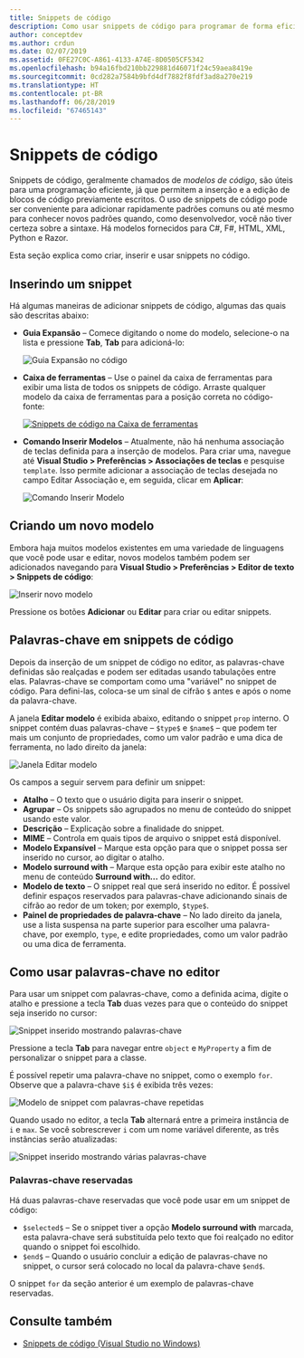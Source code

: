 ```yaml
---
title: Snippets de código
description: Como usar snippets de código para programar de forma eficiente no Visual Studio para Mac
author: conceptdev
ms.author: crdun
ms.date: 02/07/2019
ms.assetid: 0FE27C0C-A861-4133-A74E-8D0505CF5342
ms.openlocfilehash: b94a16fbd210bb229881d46071f24c59aea8419e
ms.sourcegitcommit: 0cd282a7584b9bfd4df7882f8fdf3ad8a270e219
ms.translationtype: HT
ms.contentlocale: pt-BR
ms.lasthandoff: 06/28/2019
ms.locfileid: "67465143"
---
```

# <a name="code-snippets"></a>Snippets de código

Snippets de código, geralmente chamados de _modelos de código_, são úteis para uma programação eficiente, já que permitem a inserção e a edição de blocos de código previamente escritos. O uso de snippets de código pode ser conveniente para adicionar rapidamente padrões comuns ou até mesmo para conhecer novos padrões quando, como desenvolvedor, você não tiver certeza sobre a sintaxe. Há modelos fornecidos para C#, F#, HTML, XML, Python e Razor.

Esta seção explica como criar, inserir e usar snippets no código.

## <a name="inserting-a-snippet"></a>Inserindo um snippet

Há algumas maneiras de adicionar snippets de código, algumas das quais são descritas abaixo:

- **Guia Expansão** &ndash; Comece digitando o nome do modelo, selecione-o na lista e pressione **Tab**, **Tab** para adicioná-lo:

  ![Guia Expansão no código](media/source-editor-image13.png)

- **Caixa de ferramentas** &ndash; Use o painel da caixa de ferramentas para exibir uma lista de todos os snippets de código. Arraste qualquer modelo da caixa de ferramentas para a posição correta no código-fonte:

  [![Snippets de código na Caixa de ferramentas](media/source-editor-image14-sml.png)](media/source-editor-image14.png#lightbox)

- **Comando Inserir Modelos** &ndash; Atualmente, não há nenhuma associação de teclas definida para a inserção de modelos. Para criar uma, navegue até **Visual Studio > Preferências > Associações de teclas** e pesquise `template`. Isso permite adicionar a associação de teclas desejada no campo Editar Associação e, em seguida, clicar em **Aplicar**:

  ![Comando Inserir Modelo](media/source-editor-image15.png)

## <a name="creating-a-new-template"></a>Criando um novo modelo

Embora haja muitos modelos existentes em uma variedade de linguagens que você pode usar e editar, novos modelos também podem ser adicionados navegando para **Visual Studio &gt; Preferências &gt; Editor de texto &gt; Snippets de código**:

![Inserir novo modelo](media/source-editor-image12.png)

Pressione os botões **Adicionar** ou **Editar** para criar ou editar snippets.

## <a name="keywords-in-code-snippets"></a>Palavras-chave em snippets de código

Depois da inserção de um snippet de código no editor, as palavras-chave definidas são realçadas e podem ser editadas usando tabulações entre elas. Palavras-chave se comportam como uma "variável" no snippet de código. Para defini-las, coloca-se um sinal de cifrão `$` antes e após o nome da palavra-chave. 

A janela **Editar modelo** é exibida abaixo, editando o snippet `prop` interno. O snippet contém duas palavras-chave &ndash; `$type$` e `$name$` &ndash; que podem ter mais um conjunto de propriedades, como um valor padrão e uma dica de ferramenta, no lado direito da janela:

![Janela Editar modelo](media/source-editor-image12z.png)

Os campos a seguir servem para definir um snippet:

- **Atalho** &ndash; O texto que o usuário digita para inserir o snippet.
- **Agrupar** &ndash; Os snippets são agrupados no menu de conteúdo do snippet usando este valor.
- **Descrição** &ndash; Explicação sobre a finalidade do snippet.
- **MIME** &ndash; Controla em quais tipos de arquivo o snippet está disponível.
- **Modelo Expansível** &ndash; Marque esta opção para que o snippet possa ser inserido no cursor, ao digitar o atalho.
- **Modelo surround with** &ndash; Marque esta opção para exibir este atalho no menu de conteúdo **Surround with...** do editor.
- **Modelo de texto** &ndash; O snippet real que será inserido no editor. É possível definir espaços reservados para palavras-chave adicionando sinais de cifrão ao redor de um token; por exemplo, `$type$`.
- **Painel de propriedades de palavra-chave** &ndash; No lado direito da janela, use a lista suspensa na parte superior para escolher uma palavra-chave, por exemplo, `type`, e edite propriedades, como um valor padrão ou uma dica de ferramenta.

## <a name="using-keywords-in-the-editor"></a>Como usar palavras-chave no editor

Para usar um snippet com palavras-chave, como a definida acima, digite o atalho e pressione a tecla **Tab** duas vezes para que o conteúdo do snippet seja inserido no cursor:

![Snippet inserido mostrando palavras-chave](media/source-editor-image12a.png)

Pressione a tecla **Tab** para navegar entre `object` e `MyProperty` a fim de personalizar o snippet para a classe.

É possível repetir uma palavra-chave no snippet, como o exemplo `for`. Observe que a palavra-chave `$i$` é exibida três vezes:

![Modelo de snippet com palavras-chave repetidas](media/source-editor-image12b.png)

Quando usado no editor, a tecla **Tab** alternará entre a primeira instância de `i` e `max`. Se você sobrescrever `i` com um nome variável diferente, as três instâncias serão atualizadas:

![Snippet inserido mostrando várias palavras-chave](media/source-editor-image12c.png)

### <a name="reserved-keywords"></a>Palavras-chave reservadas

Há duas palavras-chave reservadas que você pode usar em um snippet de código:

- `$selected$` &ndash; Se o snippet tiver a opção **Modelo surround with** marcada, esta palavra-chave será substituída pelo texto que foi realçado no editor quando o snippet foi escolhido.
- `$end$` &ndash; Quando o usuário concluir a edição de palavras-chave no snippet, o cursor será colocado no local da palavra-chave `$end$`.

O snippet `for` da seção anterior é um exemplo de palavras-chave reservadas.

## <a name="see-also"></a>Consulte também

- [Snippets de código (Visual Studio no Windows)](/visualstudio/ide/code-snippets)